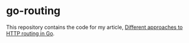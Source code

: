 # go-routing

This repository contains the code for my article, [Different approaches to HTTP routing in Go](https://benhoyt.com/writings/go-routing/).
